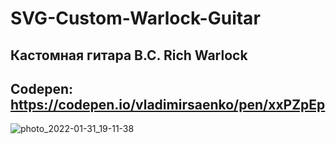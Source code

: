 # SVG-Custom-Warlock-Guitar

## Кастомная гитара B.C. Rich Warlock

## Codepen: https://codepen.io/vladimirsaenko/pen/xxPZpEp

![photo_2022-01-31_19-11-38](https://user-images.githubusercontent.com/56477695/151844004-bbfabf27-8879-4704-bb2d-ff903e6307fa.jpg)

